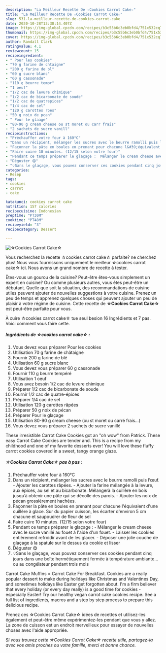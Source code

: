 ```yaml
---
description: "La Meilleur Recette De ☆Cookies Carrot Cake☆"
title: "La Meilleur Recette De ☆Cookies Carrot Cake☆"
slug: 531-la-meilleur-recette-de-cookies-carrot-cake
date: 2020-10-28T13:38:14.407Z
image: https://img-global.cpcdn.com/recipes/b3c55b6c3eb0bfd4/751x532cq70/☆cookies-carrot-cake☆-photo-principale-de-la-recette.jpg
thumbnail: https://img-global.cpcdn.com/recipes/b3c55b6c3eb0bfd4/751x532cq70/☆cookies-carrot-cake☆-photo-principale-de-la-recette.jpg
cover: https://img-global.cpcdn.com/recipes/b3c55b6c3eb0bfd4/751x532cq70/☆cookies-carrot-cake☆-photo-principale-de-la-recette.jpg
author: Randall Clark
ratingvalue: 4.1
reviewcount: 15
recipeingredient:
- " Pour les cookies"
- "70 g farine de chtaigne"
- "200 g farine de bl"
- "60 g sucre blanc"
- "60 g cassonade"
- "110 g beurre tempr"
- "1 oeuf"
- "1/2 cac de levure chimique"
- "1/2 cac de bicarbonate de soude"
- "1/2 cac de quatrepices"
- "1/4 cac de sel"
- "120 g carottes rpes"
- "50 g noix de pcan"
- " Pour le glaage"
- "80-90 g cream cheese ou st moret ou carr frais"
- "2 sachets de sucre vanill"
recipeinstructions:
- "Préchauffer votre four à 160°C"
- "Dans un récipient, mélanger les sucres avec le beurre ramolli puis l’œuf. Ajouter les carottes râpées. Ajouter la farine mélangée à la levure, aux épices, au sel et au bicarbonate. Mélangerà la cuillère en bois jusqu’à obtenir une pâte qui se décolle des parois. Ajouter les noix de pécan grossièrement hachées."
- "Façonner la pâte en boules en prenant pour chacune l&#39;équivalent d&#39;une cuillère à glace. Sur du papier cuisson, les écarter d&#39;environ 5 cm chacune et saupoudrer de fleur de sel"
- "Faire cuire 10 minutes. (12/15 selon votre four)"
- "Pendant ce temps préparer le glaçage :  Mélanger le cream cheese avec le sucre vanillé au fouet à l&#39;aide d&#39;un fouet. Laisser les cookies entièrement refroidir avant de les glacer. Déposer une jolie couche de glaçage à la spatule sur le dessus du cookie et lisser"
- "Déguster 😋"
- "💡Sans le glaçage, vous pouvez conserver ces cookies pendant cinq jours dans une boîte hermétiquement fermée à température ambiante... ou au congélateur pendant trois mois"
categories:
- Resep
tags:
- cookies
- carrot
- cake

katakunci: cookies carrot cake 
nutrition: 157 calories
recipecuisine: Indonesian
preptime: "PT30M"
cooktime: "PT48M"
recipeyield: "3"
recipecategory: Dessert

---
```



![☆Cookies Carrot Cake☆](https://img-global.cpcdn.com/recipes/b3c55b6c3eb0bfd4/751x532cq70/☆cookies-carrot-cake☆-photo-principale-de-la-recette.jpg)

Vous recherchez la recette ☆cookies carrot cake☆ parfaite? ne cherchez plus! Nous vous fournissons uniquement le meilleur ☆cookies carrot cake☆ ici. Nous avons un grand nombre de recette à tester.

Êtes-vous un gourou de la cuisine? Peut-être êtes-vous simplement un expert en cuisine? Ou comme plusieurs autres, vous êtes peut-être un débutant. Quelle que soit la situation, des recommandations de cuisine utiles peuvent ajouter de nouvelles suggestions à votre cuisine. Prenez un peu de temps et apprenez quelques choses qui peuvent ajouter un peu de plaisir à votre régime de cuisine. Cette recette de <strong> ☆Cookies Carrot Cake☆ </strong> est peut-être parfaite pour vous.

<!--inarticleads1-->

À cuire ☆cookies carrot cake☆ tue seul besion 16 Ingrédients et 7 pas. Voici comment vous faire cette.

##### Ingrédients de ☆cookies carrot cake☆ :

1. Vous devez vous préparer  Pour les cookies
1. Utilisation 70 g farine de châtaigne
1. Fournir 200 g farine de blé
1. Utilisation 60 g sucre blanc
1. Vous devez vous préparer 60 g cassonade
1. Fournir 110 g beurre tempéré
1. Utilisation 1 oeuf
1. Vous avez besoin 1/2 cac de levure chimique
1. Préparer 1/2 cac de bicarbonate de soude
1. Fournir 1/2 cac de quatre-épices
1. Préparer 1/4 cac de sel
1. Utilisation 120 g carottes râpées
1. Préparer 50 g noix de pécan
1. Préparer  Pour le glaçage
1. Utilisation 80-90 g cream cheese (ou st moret ou carré frais…)
1. Vous devez vous préparer 2 sachets de sucre vanillé


These irresistible Carrot Cake Cookies got an &#34;oh wow&#34; from Patrick. These easy Carrot Cake Cookies are tender and. This is a recipe from my childhood and one of my favorite desserts ever! You will love these fluffy carrot cookies covered in a sweet, tangy orange glaze. 

<!--inarticleads2-->

##### ☆Cookies Carrot Cake☆ pas à pas :

1. Préchauffer votre four à 160°C
1. Dans un récipient, mélanger les sucres avec le beurre ramolli puis l’œuf. - Ajouter les carottes râpées. - Ajouter la farine mélangée à la levure, aux épices, au sel et au bicarbonate. Mélangerà la cuillère en bois jusqu’à obtenir une pâte qui se décolle des parois. - Ajouter les noix de pécan grossièrement hachées.
1. Façonner la pâte en boules en prenant pour chacune l&#39;équivalent d&#39;une cuillère à glace. Sur du papier cuisson, les écarter d&#39;environ 5 cm chacune et saupoudrer de fleur de sel
1. Faire cuire 10 minutes. (12/15 selon votre four)
1. Pendant ce temps préparer le glaçage :  - Mélanger le cream cheese avec le sucre vanillé au fouet à l&#39;aide d&#39;un fouet. - Laisser les cookies entièrement refroidir avant de les glacer. - Déposer une jolie couche de glaçage à la spatule sur le dessus du cookie et lisser
1. Déguster 😋
1. 💡Sans le glaçage, vous pouvez conserver ces cookies pendant cinq jours dans une boîte hermétiquement fermée à température ambiante... ou au congélateur pendant trois mois


Carrot Cake Muffins = Carrot Cake For Breakfast. Cookies are a really popular dessert to make during holidays like Christmas and Valentines Day, and sometimes holidays like Easter get forgotten about. I&#39;m a firm believer that every holiday (or every day really) is a good time for cookies - especially Easter! Try our healthy vegan carrot cake cookies recipe. See a full list of ingredients, macros and a step by step process to prepare this delicious recipe. 

<!--inarticleads1-->

<p>
Prenez ces ☆Cookies Carrot Cake☆ idées de recettes et utilisez-les également et peut-être même expérimentez-les pendant que vous y allez. La zone de cuisson est un endroit merveilleux pour essayer de nouvelles choses avec l'aide appropriée.
</p>

<p>
<i>Si vous trouvez cette ☆Cookies Carrot Cake☆ recette utile, partagez-la avec vos amis proches ou votre famille, merci et bonne chance.</i>
</p>

